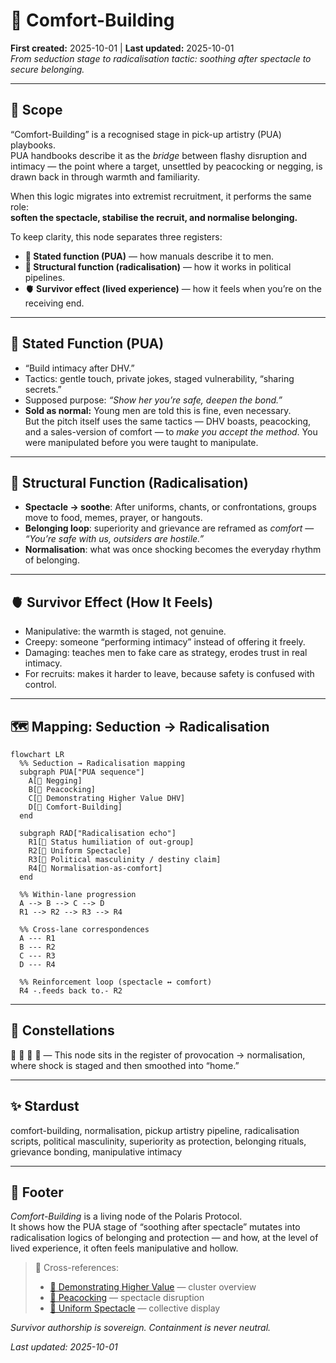 # 🪭 Comfort-Building  
**First created:** 2025-10-01 | **Last updated:** 2025-10-01  
*From seduction stage to radicalisation tactic: soothing after spectacle to secure belonging.*  

---

## 🌱 Scope  

“Comfort-Building” is a recognised stage in pick-up artistry (PUA) playbooks.  
PUA handbooks describe it as the *bridge* between flashy disruption and intimacy — the point where a target, unsettled by peacocking or negging, is drawn back in through warmth and familiarity.  

When this logic migrates into extremist recruitment, it performs the same role:  
**soften the spectacle, stabilise the recruit, and normalise belonging.**  

To keep clarity, this node separates three registers:  

- **📖 Stated function (PUA)** — how manuals describe it to men.  
- **🧩 Structural function (radicalisation)** — how it works in political pipelines.  
- **🫀 Survivor effect (lived experience)** — how it feels when you’re on the receiving end.  

---

## 📖 Stated Function (PUA)  

- “Build intimacy after DHV.”  
- Tactics: gentle touch, private jokes, staged vulnerability, “sharing secrets.”  
- Supposed purpose: *“Show her you’re safe, deepen the bond.”*  
- **Sold as normal:** Young men are told this is fine, even necessary.  
  But the pitch itself uses the same tactics — DHV boasts, peacocking, and a sales-version of comfort — to *make you accept the method*. You were manipulated before you were taught to manipulate.  

---

## 🧩 Structural Function (Radicalisation)  

- **Spectacle → soothe**: After uniforms, chants, or confrontations, groups move to food, memes, prayer, or hangouts.  
- **Belonging loop**: superiority and grievance are reframed as *comfort* — *“You’re safe with us, outsiders are hostile.”*  
- **Normalisation**: what was once shocking becomes the everyday rhythm of belonging.  

---

## 🫀 Survivor Effect (How It Feels)  

- Manipulative: the warmth is staged, not genuine.  
- Creepy: someone “performing intimacy” instead of offering it freely.  
- Damaging: teaches men to fake care as strategy, erodes trust in real intimacy.  
- For recruits: makes it harder to leave, because safety is confused with control.  

---

## 🗺️ Mapping: Seduction → Radicalisation  

```mermaid
flowchart LR
  %% Seduction → Radicalisation mapping
  subgraph PUA["PUA sequence"]
    A[🧲 Negging]
    B[🦚 Peacocking]
    C[🌹 Demonstrating Higher Value DHV]
    D[🪭 Comfort-Building]
  end

  subgraph RAD["Radicalisation echo"]
    R1[🧲 Status humiliation of out-group]
    R2[🦤 Uniform Spectacle]
    R3[🌹 Political masculinity / destiny claim]
    R4[🪭 Normalisation-as-comfort]
  end

  %% Within-lane progression
  A --> B --> C --> D
  R1 --> R2 --> R3 --> R4

  %% Cross-lane correspondences
  A --- R1
  B --- R2
  C --- R3
  D --- R4

  %% Reinforcement loop (spectacle ↔ comfort)
  R4 -.feeds back to.- R2
```

---

## 🌌 Constellations  

🪭 🌹 🧿 🔮 — This node sits in the register of provocation → normalisation, where shock is staged and then smoothed into “home.”  

---

## ✨ Stardust  

comfort-building, normalisation, pickup artistry pipeline, radicalisation scripts, political masculinity, superiority as protection, belonging rituals, grievance bonding, manipulative intimacy  

---

## 🏮 Footer  

*Comfort-Building* is a living node of the Polaris Protocol.  
It shows how the PUA stage of “soothing after spectacle” mutates into radicalisation logics of belonging and protection — and how, at the level of lived experience, it often feels manipulative and hollow.  

> 📡 Cross-references:  
> - [🌹 Demonstrating Higher Value](./🌹_demonstrating_higher_value.md) — cluster overview  
> - [🦚 Peacocking](./🦚_peacocking.md) — spectacle disruption  
> - [🦤 Uniform Spectacle](./🦤_uniform_spectacle.md) — collective display  

*Survivor authorship is sovereign. Containment is never neutral.*  

_Last updated: 2025-10-01_

